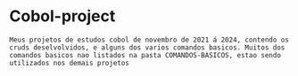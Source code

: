 # Cobol-project
    Meus projetos de estudos cobol de novembro de 2021 á 2024, contendo os cruds deselvolvidos, e alguns dos varios comandos basicos. Muitos dos comandos basicos nao listados na pasta COMANDOS-BASICOS, estao sendo utilizados nos demais projetos
